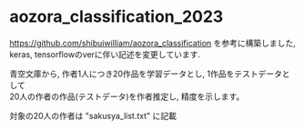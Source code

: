# aozora_classification_2023
https://github.com/shibuiwilliam/aozora_classification を参考に構築しました, keras, tensorflowのverに伴い記述を変更しています.

青空文庫から, 作者1人につき20作品を学習データとし, 1作品をテストデータとして\
20人の作者の作品(テストデータ)を作者推定し, 精度を示します。

対象の20人の作者は "sakusya_list.txt" に記載
